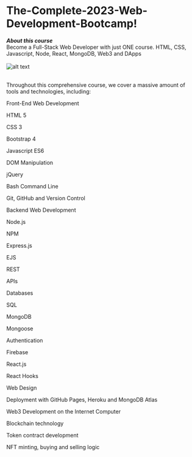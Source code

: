 # The-Complete-2023-Web-Development-Bootcamp!<br/>
***About this course***<br/>
Become a Full-Stack Web Developer with just ONE course. HTML, CSS, Javascript, Node, React, MongoDB, Web3 and DApps<br/>
<br/>
![alt text](https://www.filepicker.io/api/file/i9apvRTRQuSkbe13KrtM)
<br/>

<br>Throughout this comprehensive course, we cover a massive amount of tools and technologies, including:

Front-End Web Development

HTML 5

CSS 3

Bootstrap 4

Javascript ES6

DOM Manipulation

jQuery

Bash Command Line

Git, GitHub and Version Control

Backend Web Development

Node.js

NPM

Express.js

EJS

REST

APIs

Databases

SQL

MongoDB

Mongoose

Authentication

Firebase

React.js

React Hooks

Web Design

Deployment with GitHub Pages, Heroku and MongoDB Atlas

Web3 Development on the Internet Computer

Blockchain technology

Token contract development

NFT minting, buying and selling logic<br/>
